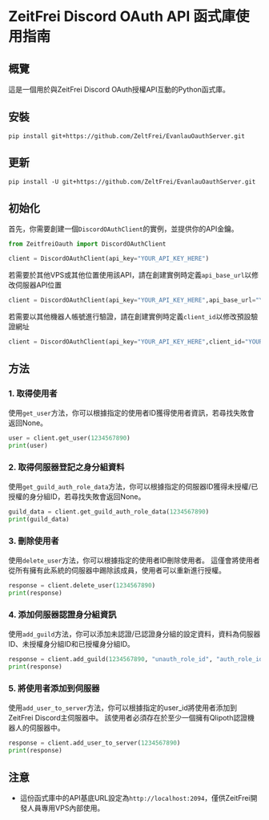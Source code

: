 # ZeitFrei Discord OAuth API 函式庫使用指南

## 概覽

這是一個用於與ZeitFrei Discord OAuth授權API互動的Python函式庫。

## 安裝

```
pip install git+https://github.com/ZeltFrei/EvanlauOauthServer.git
```

## 更新

```
pip install -U git+https://github.com/ZeltFrei/EvanlauOauthServer.git
```

## 初始化

首先，你需要創建一個`DiscordOAuthClient`的實例，並提供你的API金鑰。

```python
from ZeitfreiOauth import DiscordOAuthClient

client = DiscordOAuthClient(api_key="YOUR_API_KEY_HERE")
```

若需要於其他VPS或其他位置使用該API，請在創建實例時定義`api_base_url`以修改伺服器API位置
```python
client = DiscordOAuthClient(api_key="YOUR_API_KEY_HERE",api_base_url="YOUR_API_BASE_URL")
```

若需要以其他機器人帳號進行驗證，請在創建實例時定義`client_id`以修改預設驗證網址
```python
client = DiscordOAuthClient(api_key="YOUR_API_KEY_HERE",client_id="YOUR_CLIENT_ID_HERE")
```

## 方法

### 1. 取得使用者

使用`get_user`方法，你可以根據指定的使用者ID獲得使用者資訊，若尋找失敗會返回None。

```python
user = client.get_user(1234567890)
print(user)
```

### 2. 取得伺服器登記之身分組資料

使用`get_guild_auth_role_data`方法，你可以根據指定的伺服器ID獲得未授權/已授權的身分組ID，若尋找失敗會返回None。

```python
guild_data = client.get_guild_auth_role_data(1234567890)
print(guild_data)
```

### 3. 刪除使用者

使用`delete_user`方法，你可以根據指定的使用者ID刪除使用者。
這僅會將使用者從所有擁有此系統的伺服器中踢除該成員，使用者可以重新進行授權。

```python
response = client.delete_user(1234567890)
print(response)
```

### 4. 添加伺服器認證身分組資訊

使用`add_guild`方法，你可以添加未認證/已認證身分組的設定資料，資料為伺服器ID、未授權身分組ID和已授權身分組ID。

```python
response = client.add_guild(1234567890, "unauth_role_id", "auth_role_id")
print(response)
```

### 5. 將使用者添加到伺服器

使用`add_user_to_server`方法，你可以根據指定的user_id將使用者添加到ZeitFrei Discord主伺服器中。
該使用者必須存在於至少一個擁有Qlipoth認證機器人的伺服器中。

```python
response = client.add_user_to_server(1234567890)
print(response)
```

## 注意

- 這份函式庫中的API基底URL設定為`http://localhost:2094`，僅供ZeitFrei開發人員專用VPS內部使用。
